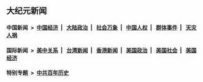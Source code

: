 ## 大纪元新闻

#### 中国新闻 &nbsp;>&nbsp; [中国经济](indexes/ncid283/README.md?08162045) &nbsp;| &nbsp; [大陆政治](indexes/ncid277/README.md?08162045) &nbsp;| &nbsp; [社会万象](indexes/ncid282/README.md?08162045) &nbsp;| &nbsp; [中国人权](indexes/ncid278/README.md?08162045) &nbsp;| &nbsp; [群体事件](indexes/ncid279/README.md?08162045) &nbsp;| &nbsp; [天灾人祸](indexes/ncid280/README.md?08162045)

#### 国际新闻 &nbsp;>&nbsp; [美中关系](indexes/nf1412576/README.md?08162045) &nbsp;| &nbsp; [台湾新闻](indexes/ncid1349361/README.md?08162045) &nbsp;| &nbsp; [香港新闻](indexes/ncid1349362/README.md?08162045) &nbsp;| &nbsp; [美国政治](indexes/ncid1078159/README.md?08162045) &nbsp;| &nbsp; [美国社会](indexes/ncid1078160/README.md?08162045) &nbsp;| &nbsp; [美国经济](indexes/ncid1078158/README.md?08162045)

#### 特别专题 &nbsp;>&nbsp; [中共百年历史](https://github.com/epoch-news/epoch-special/blob/master/README.md?08162045)  
